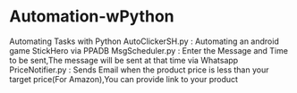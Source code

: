 # Automation-wPython
Automating Tasks with Python 
AutoClickerSH.py : Automating an android game StickHero via PPADB
MsgScheduler.py : Enter the Message and Time to be sent,The message will be sent at that time via Whatsapp
PriceNotifier.py : Sends Email when the product price is less than your target price(For Amazon),You can provide link to your product
